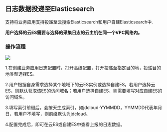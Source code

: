 ## 日志数据投递至Elasticsearch

支持将业务应用支持投递至云搜索Elasticsearch和用户自建Elasticsearch中.

**用户选择的云ES需要与选择的采集日志的云主机在同一个VPC网络内。**

### 操作流程

![](https://raw.githubusercontent.com/jdcloudcom/cn/zhangwenjie-only/image/LogService/LogCollection/toES.png)

1.在创建业务应用日志配置时，打开高级配置，打开投递至指定目的地，投递目的地类型选择ES。

2.用户根据自身需求选择某个地域下的云ES实例或选择自建ES。若用户选择云ES，则默认获取该ES的访问域名；若用户选择自建ES，则需要填写对应自建ES的访问域名。

3.填写索引前缀后，会按天生成索引，如jdcloud-YYMMDD，YYMMDD代表年月日，若用户不填写，则前缀默认为jdcloud。

4.配置完成后，即可在云ES或自建ES中查看上报的日志数据。
